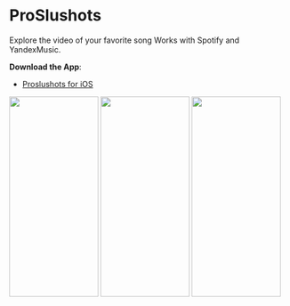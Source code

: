 # ProSlushots
Explore the video of your favorite song
Works with Spotify and YandexMusic.

**Download the App**:
 - [Proslushots for iOS](https://apps.apple.com/rs/app/proslushots/id6738227298)

<img src= "https://github.com/user-attachments/assets/03422a0d-5d89-466a-9b75-53d14240f424" width="160" height="360"> <img src= "https://github.com/user-attachments/assets/bba317ae-e278-4156-9325-848c07e8ce46" width="160" height="360"> <img src= "https://github.com/user-attachments/assets/faea89d1-ae9f-4e62-9bb8-af0ab46faec6" width="160" height="360">

